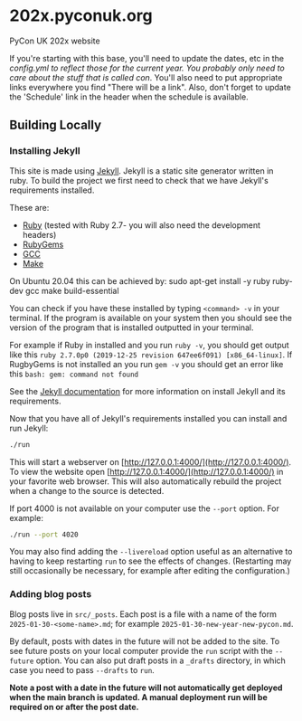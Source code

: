 # 202x.pyconuk.org
PyCon UK 202x website

If you're starting with this base, you'll need to update the dates, etc in the _config.yml to reflect those for the current year.
You probably only need to care about the stuff that is called con_<something>.
You'll also need to put appropriate links everywhere you find "There will be a link".
Also, don't forget to update the 'Schedule' link in the header when the schedule is available.

## Building Locally
### Installing Jekyll

This site is made using [Jekyll](https://jekyllrb.com).
Jekyll is a static site generator written in ruby.
To build the project we first need to check that we have Jekyll's requirements installed.

These are:

* [Ruby](https://www.ruby-lang.org/en/downloads/) (tested with Ruby 2.7- you will also need the development headers)
* [RubyGems](https://rubygems.org/pages/download)
* [GCC](https://gcc.gnu.org/install/)
* [Make](https://www.gnu.org/software/make/)

On Ubuntu 20.04 this can be achieved by: sudo apt-get install -y ruby ruby-dev gcc make build-essential

You can check if you have these installed by typing `<command> -v` in your terminal.
If the program is available on your system then you should see the version of the program that is installed outputted in your terminal.

For example if Ruby in installed and you run `ruby -v`, you should get output like this `ruby 2.7.0p0 (2019-12-25 revision 647ee6f091) [x86_64-linux]`.
If RugbyGems is not installed an you run `gem -v` you should get an error like this `bash: gem: command not found`

See the [Jekyll documentation](https://jekyllrb.com/docs/installation/) for more information on install Jekyll and its requirements.

Now that you have all of Jekyll's requirements installed you can install and run Jekyll:

```bash
./run
```

This will start a webserver on [http://127.0.0.1:4000/](http://127.0.0.1:4000/).
To view the website open [http://127.0.0.1:4000/](http://127.0.0.1:4000/) in your favorite web browser.
This will also automatically rebuild the project when a change to the source is detected.

If port 4000 is not available on your computer use the ``--port`` option. For example:

```bash
./run --port 4020
```

You may also find adding the ``--livereload`` option useful as an alternative
to having to keep restarting `run` to see the effects of changes. (Restarting
may still occasionally be necessary, for example after editing the
configuration.)


### Adding blog posts

Blog posts live in `src/_posts`. Each post is a file with a name of the form
`2025-01-30-<some-name>.md`; for example `2025-01-30-new-year-new-pycon.md`.

By default, posts with dates in the future will not be added to the site. To
see future posts on your local computer provide the `run` script with the
``--future`` option. You can also put draft posts in a `_drafts` directory, in
which case you need to pass `--drafts` to `run`.

**Note a post with a date in the future will not automatically get deployed
when the main branch is updated. A manual deployment run will be required on or
after the post date.**
